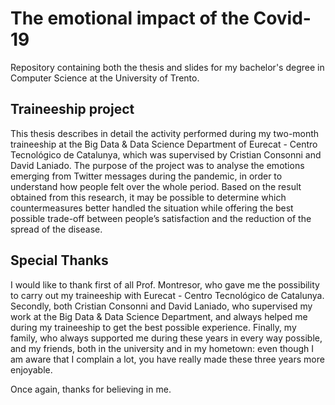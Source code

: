 # The emotional impact of the Covid-19

Repository containing both the thesis and slides for my bachelor's degree in Computer Science at the University of Trento.

## Traineeship project

This thesis describes in detail the activity performed during my two-month traineeship at the Big Data & Data Science Department of Eurecat - Centro Tecnológico de Catalunya, which was supervised by Cristian Consonni and David Laniado. The purpose of the project was to analyse the emotions emerging from Twitter messages during the pandemic, in order to understand how people felt over the whole period. Based on the result obtained from this research, it may be possible to determine which countermeasures better handled the situation while offering the best possible trade-off between people’s satisfaction and the reduction of the spread of the disease.

## Special Thanks 

I would like to thank first of all Prof. Montresor, who gave me the possibility to carry out my traineeship with Eurecat - Centro Tecnológico de Catalunya. Secondly, both Cristian Consonni and David Laniado, who supervised my work at the Big Data & Data Science Department, and always helped me during my traineeship to get the best possible experience. Finally, my family, who always supported me during these years in every way possible, and my friends, both in the university and in my hometown: even though I am aware that I complain a lot, you have really made these three years more enjoyable.

Once again, thanks for believing in me.
